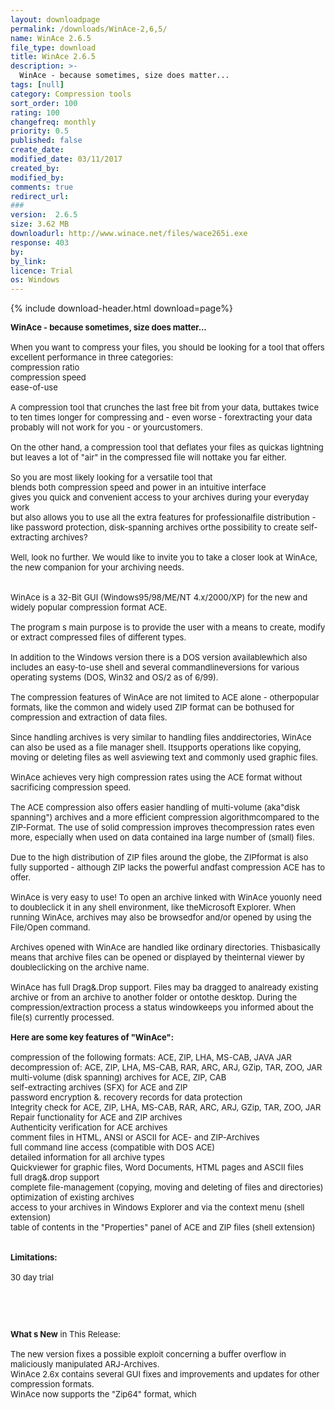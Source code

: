 ```yaml
---
layout: downloadpage
permalink: /downloads/WinAce-2,6,5/
name: WinAce 2.6.5
file_type: download
title: WinAce 2.6.5
description: >-
  WinAce - because sometimes, size does matter...
tags: [null]
category: Compression tools
sort_order: 100
rating: 100
changefreq: monthly
priority: 0.5
published: false
create_date: 
modified_date: 03/11/2017
created_by: 
modified_by: 
comments: true
redirect_url: 
### 
version:  2.6.5
size: 3.62 MB
downloadurl: http://www.winace.net/files/wace265i.exe
response: 403
by: 
by_link: 
licence: Trial 
os: Windows
---
```


{% include download-header.html download=page%}

<p style="fix-download-text !important">
<p><font size="2"><p><strong>WinAce - because sometimes, size does matter... </strong><br />
<br />
When you want to compress your files, you should be looking for a tool that offers excellent performance in three categories: <br />
compression ratio <br />
compression speed <br />
ease-of-use <br />
<br />
A compression tool that crunches the last free bit from your data, buttakes twice to ten times longer for compressing and - even worse - forextracting your data probably will not work for you - or yourcustomers. <br />
<br />
On the other hand, a compression tool that deflates your files as quickas lightning but leaves a lot of "air" in the compressed file will nottake you far either. <br />
<br />
So you are most likely looking for a versatile tool that <br />
blends both compression speed and power in an intuitive interface <br />
gives you quick and convenient access to your archives during your everyday work <br />
but also allows you to use all the extra features for professionalfile distribution - like password protection, disk-spanning archives orthe possibility to create self-extracting archives? <br />
<br />
Well, look no further. We would like to invite you to take a closer look at WinAce, the new companion for your archiving needs.<br />
<br />
<br />
WinAce is a 32-Bit GUI (Windows95/98/ME/NT 4.x/2000/XP) for the new and widely popular compression format ACE. <br />
<br />
The program s main purpose is to provide the user with a means to create, modify or extract compressed files of different types.<br />
<br />
In addition to the Windows version there is a DOS version availablewhich also includes an easy-to-use shell and several commandlineversions for various operating systems (DOS, Win32 and OS/2 as of 6/99).<br />
<br />
The compression features of WinAce are not limited to ACE alone - otherpopular formats, like the common and widely used ZIP format can be bothused for compression and extraction of data files.<br />
<br />
Since handling archives is very similar to handling files anddirectories, WinAce can also be used as a file manager shell. Itsupports operations like copying, moving or deleting files as well asviewing text and commonly used graphic files.<br />
<br />
WinAce achieves very high compression rates using the ACE format without sacrificing compression speed.<br />
<br />
The ACE compression also offers easier handling of multi-volume (aka"disk spanning") archives and a more efficient compression algorithmcompared to the ZIP-Format. The use of solid compression improves thecompression rates even more, especially when used on data contained ina large number of (small) files.<br />
<br />
Due to the high distribution of ZIP files around the globe, the ZIPformat is also fully supported - although ZIP lacks the powerful andfast compression ACE has to offer.<br />
<br />
WinAce is very easy to use! To open an archive linked with WinAce youonly need to doubleclick it in any shell environment, like theMicrosoft Explorer. When running WinAce, archives may also be browsedfor and/or opened by using the File/Open command.<br />
<br />
Archives opened with WinAce are handled like ordinary directories. Thisbasically means that archive files can be opened or displayed by theinternal viewer by doubleclicking on the archive name.<br />
<br />
WinAce has full Drag&amp;.Drop support. Files may ba dragged to analready existing archive or from an archive to another folder or ontothe desktop. During the compression/extraction process a status windowkeeps you informed about the file(s) currently processed.<br />
<br />
<span><strong>Here are some key features of "WinAce":</strong></span><br />
<br />
compression of the following formats: ACE, ZIP, LHA, MS-CAB, JAVA JAR <br />
decompression of: ACE, ZIP, LHA, MS-CAB, RAR, ARC, ARJ, GZip, TAR, ZOO, JAR <br />
multi-volume (disk spanning) archives for ACE, ZIP, CAB <br />
self-extracting archives (SFX) for ACE and ZIP <br />
password encryption &amp;. recovery records for data protection</a> <br />
Integrity check for ACE, ZIP, LHA, MS-CAB, RAR, ARC, ARJ, GZip, TAR, ZOO, JAR <br />
Repair functionality for ACE and ZIP archives <br />
Authenticity verification for ACE archives <br />
comment files in HTML, ANSI or ASCII for ACE- and ZIP-Archives <br />
full command line access (compatible with DOS ACE) <br />
detailed information for all archive types <br />
Quickviewer for graphic files, Word Documents, HTML pages and ASCII files <br />
full drag&amp;.drop support <br />
complete file-management (copying, moving and deleting of files and directories) <br />
optimization of existing archives <br />
access to your archives in Windows Explorer and via the context menu (shell extension) <br />
table of contents in the "Properties" panel of ACE and ZIP files (shell extension) <br />
<br />
<br />
<span><strong>Limitations:</strong></span><br />
<br />
30 day trial</p>
<!-- google_ad_section_end -->
<p>&#160;</p>
<div class="celltext_big"><br />
<br />
<strong>What s New</strong> in This Release:<br />
<br />
The new version fixes a possible exploit concerning a buffer overflow in maliciously manipulated ARJ-Archives.<br />
WinAce 2.6x contains several GUI fixes and improvements and updates for other compression formats.<br />
WinAce now supports the "Zip64" format, which</div></p></p>
